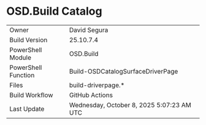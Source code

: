 ﻿# OSD.Build Catalog

| | |
|-|-|
| Owner | David Segura |
| Build Version | 25.10.7.4 |
| PowerShell Module | OSD.Build |
| PowerShell Function | Build-OSDCatalogSurfaceDriverPage |
| Files | build-driverpage.* |
| Build Workflow | GitHub Actions |
| Last Update | Wednesday, October 8, 2025 5:07:23 AM UTC |
